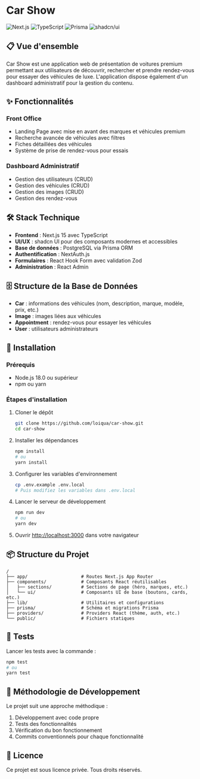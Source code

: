 # Car Show

![Next.js](https://img.shields.io/badge/Next.js-15.1.8-black) ![TypeScript](https://img.shields.io/badge/TypeScript-5.0-blue) ![Prisma](https://img.shields.io/badge/Prisma-Latest-green) ![shadcn/ui](https://img.shields.io/badge/shadcn/ui-Latest-purple)

## 📋 Vue d'ensemble

Car Show est une application web de présentation de voitures premium permettant aux utilisateurs de découvrir, rechercher et prendre rendez-vous pour essayer des véhicules de luxe. L'application dispose également d'un dashboard administratif pour la gestion du contenu.

## ✨ Fonctionnalités

### Front Office
- Landing Page avec mise en avant des marques et véhicules premium
- Recherche avancée de véhicules avec filtres
- Fiches détaillées des véhicules
- Système de prise de rendez-vous pour essais

### Dashboard Administratif
- Gestion des utilisateurs (CRUD)
- Gestion des véhicules (CRUD)
- Gestion des images (CRUD)
- Gestion des rendez-vous

## 🛠️ Stack Technique

- **Frontend** : Next.js 15 avec TypeScript
- **UI/UX** : shadcn UI pour des composants modernes et accessibles
- **Base de données** : PostgreSQL via Prisma ORM
- **Authentification** : NextAuth.js
- **Formulaires** : React Hook Form avec validation Zod
- **Administration** : React Admin

## 🗄️ Structure de la Base de Données

- **Car** : informations des véhicules (nom, description, marque, modèle, prix, etc.)
- **Image** : images liées aux véhicules
- **Appointment** : rendez-vous pour essayer les véhicules
- **User** : utilisateurs administrateurs

## 🚀 Installation

### Prérequis
- Node.js 18.0 ou supérieur
- npm ou yarn

### Étapes d'installation

1. Cloner le dépôt
   ```bash
   git clone https://github.com/loiqua/car-show.git
   cd car-show
   ```

2. Installer les dépendances
   ```bash
   npm install
   # ou
   yarn install
   ```

3. Configurer les variables d'environnement
   ```bash
   cp .env.example .env.local
   # Puis modifiez les variables dans .env.local
   ```

4. Lancer le serveur de développement
   ```bash
   npm run dev
   # ou
   yarn dev
   ```

5. Ouvrir [http://localhost:3000](http://localhost:3000) dans votre navigateur

## 📦 Structure du Projet

```
/
├── app/                    # Routes Next.js App Router
├── components/             # Composants React réutilisables
│   ├── sections/           # Sections de page (héro, marques, etc.)
│   └── ui/                 # Composants UI de base (boutons, cards, etc.)
├── lib/                    # Utilitaires et configurations
├── prisma/                 # Schéma et migrations Prisma
├── providers/              # Providers React (thème, auth, etc.)
└── public/                 # Fichiers statiques
```

## 🧪 Tests

Lancer les tests avec la commande :

```bash
npm test
# ou
yarn test
```

## 📝 Méthodologie de Développement

Le projet suit une approche méthodique :
1. Développement avec code propre
2. Tests des fonctionnalités
3. Vérification du bon fonctionnement
4. Commits conventionnels pour chaque fonctionnalité

## 🔐 Licence

Ce projet est sous licence privée. Tous droits réservés.

